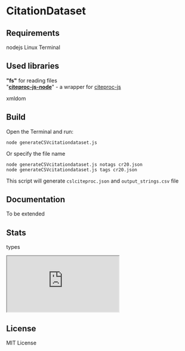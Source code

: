 # CitationDataset

## Requirements
 
 nodejs
 Linux Terminal

## Used libraries
<p><strong>"fs"</strong> for reading files<br />"<a href="https://www.npmjs.com/package/citeproc-js-node" target="_blank" rel="noopener"><strong>citeproc-js-node</strong></a>" - a wrapper for <a href="https://github.com/Juris-M/citeproc-js" target="_blank" rel="noopener">citeproc-js</a></p>
xmldom

## Build

Open the Terminal and run:

    node generateCSVcitationdataset.js

Or specify the file name

    node generateCSVcitationdataset.js notags cr20.json
    node generateCSVcitationdataset.js tags cr20.json

 
This script will generate `cslciteproc.json` and `output_strings.csv` file

## Documentation

To be extended

## Stats
 types

<iframe src="https://docs.google.com/spreadsheets/d/e/2PACX-1vQ38jcvyj96lo1aGAtQeTY52HfdLqA6R15ngrzgpnUF0fR19mv8mQnNfsj9jj-vm_AbdtvmC9ZcgdtZ/pubhtml?gid=0&amp;single=true&amp;widget=true&amp;headers=false"></iframe>

## License

MIT License

